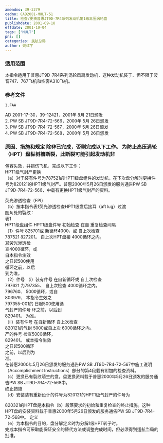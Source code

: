 ```yaml
---
amendno: 39-3379  
cadno: CAD2001-MULT-51  
title: 检查/更换普惠JT9D-7R4系列发动机第1级高压涡轮盘  
publishdate: 2001-09-18  
effdate: 2001-10-04  
tags: ["MULT"]  
pns: []  
categories: 民航总局  
author: 姚红宇  
---
```

  
### 适用范围  
本指令适用于普惠JT9D-7R4系列涡轮风扇发动机，这种发动机装于、但不限于波音747、767飞机和空客A310飞机。  
  
<!--more-->  
### 参考文件  
    1.FAA  
AD 2001-17-30，39-12421，2001年 8月 21日颁发  
2. PW SB JT9D-7R4-72-566，2000年 5月 26日颁发  
3. PW SB JT9D-7R4-72-567，2000年 5月 26日颁发  
4. PW SB JT9D-7R4-72-568，2000年 5月 26日颁发  
  
### 原因、措施和规定 除非已完成，否则完成以下工作。     为防止高压涡轮（HPT）盘枞树槽断裂，此断裂可能引起发动机非  
包容失效，并损伤飞机，完成以下工作：  
HPT1级气封严更换  
    （a）对于装有件号为787521的HPT1级盘组件的发动机，在下次盘分解时更换件号为820121的HPT1级气封严。普惠2000年5月26日颁发的服务通告PW SB JT9D-7R4-72-566，中载有更换HPT1级气封严的资料。  
      
荧光渗透检查（FPI）  
    （b）按本指令表1荧光渗透检查HPT1级盘后接耳（aft lug）过渡  
圆角处的裂纹：  
表1  
HPT1级盘组件  HPT1级盘件号 初始检查 在自 重复检查间隔  
（1）件号  825701或 新循环4000，或 自上次检查  
787521  827201。 自上次HPT盘接 4000循环之内。  
耳荧光渗透检  
查4000循环，或  
自本指令生效  
之日起500使用  
循环之前，以后  
到为准。  
（2）件号  （i）装有件号 在自新循环或 自上次检查  
797621  为797355、 自上次检查 4000循环之内。  
796760、 5000循环，或自  
803979、 本指令生效之  
797355-001的 日起500使用循  
气封严的件号 环之前，以后到  
829401。 为准。  
（ii）装有件号 在自新循环 自上次检查  
820121的气封 5000或自上次 6000循环之内。  
严的件号 检查5000循环，  
829401。 或本指令生效  
之日起500循环  
之前，以后到为  
准。  
    在普惠2000年5月26日颁发的服务通告PW SB JT9D-7R4-72-567中施工说明（Accomplishment Instructions）部分的第4段载有附加的检查资料。  
    （c）更换已有裂纹萌生的盘。盘更换资料载于普惠2000年5月26日颁发的服务通告PW SB JT9D-7R4-72-568中。  
终止措施  
    （d）安装装有重新设计的件号为820121的HPT1级气封严的件号为  
      
820321的HPT盘是本指令（b）段落要求的初始和重复检查的终止措施。这种HPT盘的安装资料载于普惠2000年5月26日颁发的服务通告PW SB JT9D-7R4-72-568中。 定义  
（e）为本指令的目的，盘分解定义时为分解1级HPT转子时。  
    完成本指令可采取能保证安全的替代方法或调整完成时间，但必须得到适航当局的批准。  
